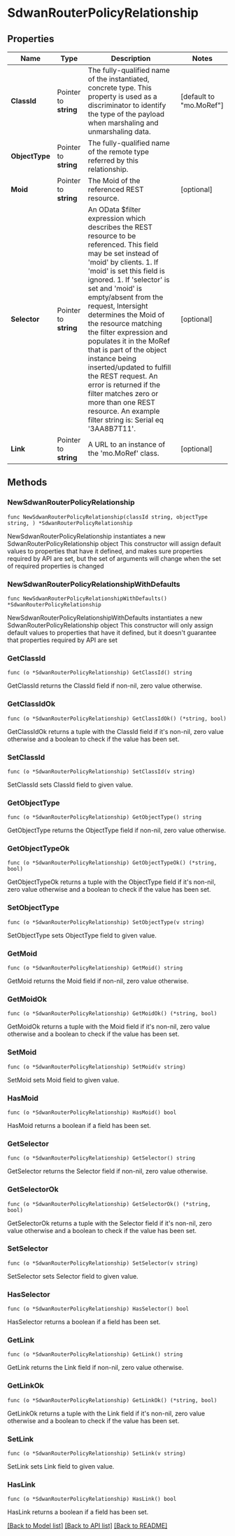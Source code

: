 # SdwanRouterPolicyRelationship

## Properties

Name | Type | Description | Notes
------------ | ------------- | ------------- | -------------
**ClassId** | Pointer to **string** | The fully-qualified name of the instantiated, concrete type. This property is used as a discriminator to identify the type of the payload when marshaling and unmarshaling data. | [default to "mo.MoRef"]
**ObjectType** | Pointer to **string** | The fully-qualified name of the remote type referred by this relationship. | 
**Moid** | Pointer to **string** | The Moid of the referenced REST resource. | [optional] 
**Selector** | Pointer to **string** | An OData $filter expression which describes the REST resource to be referenced. This field may be set instead of &#39;moid&#39; by clients. 1. If &#39;moid&#39; is set this field is ignored. 1. If &#39;selector&#39; is set and &#39;moid&#39; is empty/absent from the request, Intersight determines the Moid of the resource matching the filter expression and populates it in the MoRef that is part of the object instance being inserted/updated to fulfill the REST request. An error is returned if the filter matches zero or more than one REST resource. An example filter string is: Serial eq &#39;3AA8B7T11&#39;. | [optional] 
**Link** | Pointer to **string** | A URL to an instance of the &#39;mo.MoRef&#39; class. | [optional] 

## Methods

### NewSdwanRouterPolicyRelationship

`func NewSdwanRouterPolicyRelationship(classId string, objectType string, ) *SdwanRouterPolicyRelationship`

NewSdwanRouterPolicyRelationship instantiates a new SdwanRouterPolicyRelationship object
This constructor will assign default values to properties that have it defined,
and makes sure properties required by API are set, but the set of arguments
will change when the set of required properties is changed

### NewSdwanRouterPolicyRelationshipWithDefaults

`func NewSdwanRouterPolicyRelationshipWithDefaults() *SdwanRouterPolicyRelationship`

NewSdwanRouterPolicyRelationshipWithDefaults instantiates a new SdwanRouterPolicyRelationship object
This constructor will only assign default values to properties that have it defined,
but it doesn't guarantee that properties required by API are set

### GetClassId

`func (o *SdwanRouterPolicyRelationship) GetClassId() string`

GetClassId returns the ClassId field if non-nil, zero value otherwise.

### GetClassIdOk

`func (o *SdwanRouterPolicyRelationship) GetClassIdOk() (*string, bool)`

GetClassIdOk returns a tuple with the ClassId field if it's non-nil, zero value otherwise
and a boolean to check if the value has been set.

### SetClassId

`func (o *SdwanRouterPolicyRelationship) SetClassId(v string)`

SetClassId sets ClassId field to given value.


### GetObjectType

`func (o *SdwanRouterPolicyRelationship) GetObjectType() string`

GetObjectType returns the ObjectType field if non-nil, zero value otherwise.

### GetObjectTypeOk

`func (o *SdwanRouterPolicyRelationship) GetObjectTypeOk() (*string, bool)`

GetObjectTypeOk returns a tuple with the ObjectType field if it's non-nil, zero value otherwise
and a boolean to check if the value has been set.

### SetObjectType

`func (o *SdwanRouterPolicyRelationship) SetObjectType(v string)`

SetObjectType sets ObjectType field to given value.


### GetMoid

`func (o *SdwanRouterPolicyRelationship) GetMoid() string`

GetMoid returns the Moid field if non-nil, zero value otherwise.

### GetMoidOk

`func (o *SdwanRouterPolicyRelationship) GetMoidOk() (*string, bool)`

GetMoidOk returns a tuple with the Moid field if it's non-nil, zero value otherwise
and a boolean to check if the value has been set.

### SetMoid

`func (o *SdwanRouterPolicyRelationship) SetMoid(v string)`

SetMoid sets Moid field to given value.

### HasMoid

`func (o *SdwanRouterPolicyRelationship) HasMoid() bool`

HasMoid returns a boolean if a field has been set.

### GetSelector

`func (o *SdwanRouterPolicyRelationship) GetSelector() string`

GetSelector returns the Selector field if non-nil, zero value otherwise.

### GetSelectorOk

`func (o *SdwanRouterPolicyRelationship) GetSelectorOk() (*string, bool)`

GetSelectorOk returns a tuple with the Selector field if it's non-nil, zero value otherwise
and a boolean to check if the value has been set.

### SetSelector

`func (o *SdwanRouterPolicyRelationship) SetSelector(v string)`

SetSelector sets Selector field to given value.

### HasSelector

`func (o *SdwanRouterPolicyRelationship) HasSelector() bool`

HasSelector returns a boolean if a field has been set.

### GetLink

`func (o *SdwanRouterPolicyRelationship) GetLink() string`

GetLink returns the Link field if non-nil, zero value otherwise.

### GetLinkOk

`func (o *SdwanRouterPolicyRelationship) GetLinkOk() (*string, bool)`

GetLinkOk returns a tuple with the Link field if it's non-nil, zero value otherwise
and a boolean to check if the value has been set.

### SetLink

`func (o *SdwanRouterPolicyRelationship) SetLink(v string)`

SetLink sets Link field to given value.

### HasLink

`func (o *SdwanRouterPolicyRelationship) HasLink() bool`

HasLink returns a boolean if a field has been set.


[[Back to Model list]](../README.md#documentation-for-models) [[Back to API list]](../README.md#documentation-for-api-endpoints) [[Back to README]](../README.md)


